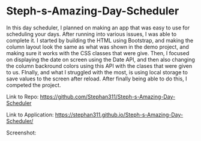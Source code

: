 # Steph-s-Amazing-Day-Scheduler

In this day scheduler, I planned on making an app that was easy to use for scheduling your days. After running into various issues, I was able to complete it. I started by building the HTML using Bootstrap, and making the column layout look the same as what was shown in the demo project, and making sure it works with the CSS classes that were give. Then, I focused on displaying the date on screen using the Date API, and then also changing the column backround colors using this API with the clases that were given to us. FInally, and what I struggled with the most, is using local storage to save values to the screen after reload. After finally being able to do this, I competed the project.

Link to Repo: https://github.com/Stephan311/Steph-s-Amazing-Day-Scheduler

Link to Application: https://stephan311.github.io/Steph-s-Amazing-Day-Scheduler/ 

Screenshot:


